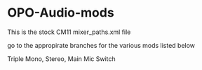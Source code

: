 OPO-Audio-mods
==============
This is the stock CM11 mixer_paths.xml file

go to the appropirate branches for the various mods listed below

Triple Mono, Stereo, Main Mic Switch
